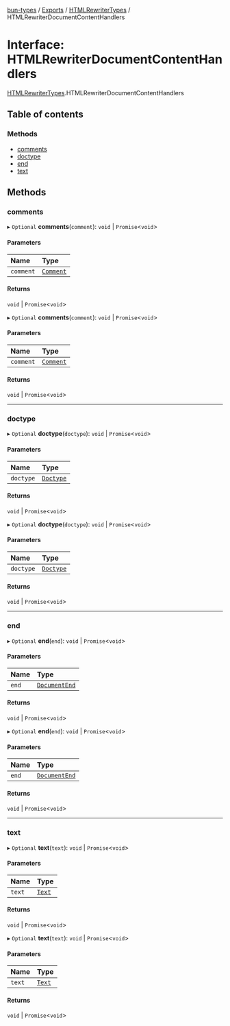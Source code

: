 [bun-types](https://oven-sh.github.io/bun-types/README.md) / [Exports](https://oven-sh.github.io/bun-types/modules.md) / [HTMLRewriterTypes](https://oven-sh.github.io/bun-types/modules/HTMLRewriterTypes.md) / HTMLRewriterDocumentContentHandlers

# Interface: HTMLRewriterDocumentContentHandlers

[HTMLRewriterTypes](https://oven-sh.github.io/bun-types/modules/HTMLRewriterTypes.md).HTMLRewriterDocumentContentHandlers

## Table of contents

### Methods

- [comments](https://oven-sh.github.io/bun-types/interfaces/HTMLRewriterTypes.HTMLRewriterDocumentContentHandlers.md#comments)
- [doctype](https://oven-sh.github.io/bun-types/interfaces/HTMLRewriterTypes.HTMLRewriterDocumentContentHandlers.md#doctype)
- [end](https://oven-sh.github.io/bun-types/interfaces/HTMLRewriterTypes.HTMLRewriterDocumentContentHandlers.md#end)
- [text](https://oven-sh.github.io/bun-types/interfaces/HTMLRewriterTypes.HTMLRewriterDocumentContentHandlers.md#text)

## Methods

### comments

▸ `Optional` **comments**(`comment`): `void` \| `Promise`<`void`\>

#### Parameters

| Name | Type |
| :------ | :------ |
| `comment` | [`Comment`](https://oven-sh.github.io/bun-types/interfaces/HTMLRewriterTypes.Comment.md) |

#### Returns

`void` \| `Promise`<`void`\>

▸ `Optional` **comments**(`comment`): `void` \| `Promise`<`void`\>

#### Parameters

| Name | Type |
| :------ | :------ |
| `comment` | [`Comment`](https://oven-sh.github.io/bun-types/interfaces/HTMLRewriterTypes.Comment.md) |

#### Returns

`void` \| `Promise`<`void`\>

___

### doctype

▸ `Optional` **doctype**(`doctype`): `void` \| `Promise`<`void`\>

#### Parameters

| Name | Type |
| :------ | :------ |
| `doctype` | [`Doctype`](https://oven-sh.github.io/bun-types/interfaces/HTMLRewriterTypes.Doctype.md) |

#### Returns

`void` \| `Promise`<`void`\>

▸ `Optional` **doctype**(`doctype`): `void` \| `Promise`<`void`\>

#### Parameters

| Name | Type |
| :------ | :------ |
| `doctype` | [`Doctype`](https://oven-sh.github.io/bun-types/interfaces/HTMLRewriterTypes.Doctype.md) |

#### Returns

`void` \| `Promise`<`void`\>

___

### end

▸ `Optional` **end**(`end`): `void` \| `Promise`<`void`\>

#### Parameters

| Name | Type |
| :------ | :------ |
| `end` | [`DocumentEnd`](https://oven-sh.github.io/bun-types/interfaces/HTMLRewriterTypes.DocumentEnd.md) |

#### Returns

`void` \| `Promise`<`void`\>

▸ `Optional` **end**(`end`): `void` \| `Promise`<`void`\>

#### Parameters

| Name | Type |
| :------ | :------ |
| `end` | [`DocumentEnd`](https://oven-sh.github.io/bun-types/interfaces/HTMLRewriterTypes.DocumentEnd.md) |

#### Returns

`void` \| `Promise`<`void`\>

___

### text

▸ `Optional` **text**(`text`): `void` \| `Promise`<`void`\>

#### Parameters

| Name | Type |
| :------ | :------ |
| `text` | [`Text`](https://oven-sh.github.io/bun-types/interfaces/HTMLRewriterTypes.Text.md) |

#### Returns

`void` \| `Promise`<`void`\>

▸ `Optional` **text**(`text`): `void` \| `Promise`<`void`\>

#### Parameters

| Name | Type |
| :------ | :------ |
| `text` | [`Text`](https://oven-sh.github.io/bun-types/interfaces/HTMLRewriterTypes.Text.md) |

#### Returns

`void` \| `Promise`<`void`\>
